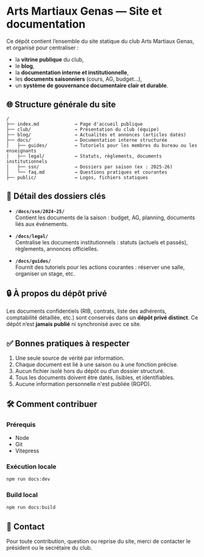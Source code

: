 # Arts Martiaux Genas — Site et documentation

Ce dépôt contient l’ensemble du site statique du club Arts Martiaux Genas, et organisé pour centraliser :

- la **vitrine publique** du club,
- le **blog**,
- la **documentation interne et institutionnelle**,
- les **documents saisonniers** (cours, AG, budget...),
- un **système de gouvernance documentaire clair et durable**.

## 🌐 Structure générale du site

```
/
├── index.md             → Page d'accueil publique
├── club/                → Présentation du club (équipe)
├── blog/                → Actualités et annonces (articles datés)
├── docs/                → Documentation interne structurée
│   ├── guides/          → Tutoriels pour les membres du bureau ou les enseignants
│   ├── legal/           → Statuts, règlements, documents institutionnels
│   ├── ssn/             → Dossiers par saison (ex : 2025-26)
│   └── faq.md           → Questions pratiques et courantes
├── public/              → Logos, fichiers statiques
```

## 📁 Détail des dossiers clés

- **`/docs/ssn/2024-25/`**  
  Contient les documents de la saison : budget, AG, planning, documents liés aux événements.

- **`/docs/legal/`**  
  Centralise les documents institutionnels : statuts (actuels et passés), règlements, annonces officielles.

- **`/docs/guides/`**  
  Fournit des tutoriels pour les actions courantes : réserver une salle, organiser un stage, etc.

## 🔒 À propos du dépôt privé

Les documents confidentiels (RIB, contrats, liste des adhérents, comptabilité détaillée, etc.) sont conservés dans un **dépôt privé distinct**. Ce dépôt n’est **jamais publié** ni synchronisé avec ce site.

## ✅ Bonnes pratiques à respecter

1. Une seule source de vérité par information.
2. Chaque document est lié à une saison ou à une fonction précise.
3. Aucun fichier isolé hors du dépôt ou d’un dossier structuré.
4. Tous les documents doivent être datés, lisibles, et identifiables.
5. Aucune information personnelle n'est publiée (RGPD).

## 🛠️ Comment contribuer

### Prérequis

- Node
- Git
- Vitepress

### Exécution locale

```bash
npm run docs:dev
```

### Build local

```bash
npm run docs:build
```

## 🤝 Contact

Pour toute contribution, question ou reprise du site, merci de contacter le président ou le secrétaire du club.
